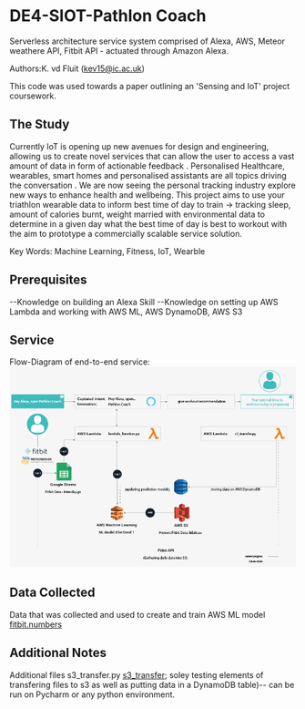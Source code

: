 # DE4-SIOT-Pathlon Coach
Serverless architecture service system comprised of Alexa, AWS, Meteor weathere API, Fitbit API - actuated through Amazon Alexa. 


Authors:K. vd Fluit (kev15@ic.ac.uk)

This code was used towards a paper outlining an 'Sensing and IoT' project coursework. 

## The Study 

Currently IoT is opening up new avenues for design and engineering, allowing us to create novel services that can allow the user to access a vast amount of data in form of actionable feedback . Personalised Healthcare, wearables, smart homes and personalised assistants are all topics driving the conversation . We are now seeing the personal tracking industry explore new ways to enhance health and wellbeing. This project aims to use your triathlon wearable data to inform best time of day to train → tracking sleep, amount of calories burnt, weight married with environmental data to determine in a given day what the best time of day is best to workout with the aim to prototype a commercially scalable service solution.

Key Words: Machine Learning, Fitness, IoT, Wearble




## Prerequisites

--Knowledge on building an Alexa Skill
--Knowledge on setting up AWS Lambda and working with AWS ML, AWS DynamoDB, AWS S3 


## Service 
Flow-Diagram of end-to-end service:
![alt text](https://github.com/Kvdf/DE4-SIOT-Pathlon/blob/master/SystemGrey.png)


## Data Collected

Data that was collected and used to create and train AWS ML model [fitbit.numbers](https://github.com/Kvdf/DE4-SIOT-Pathlon/blob/master/fitbit.numbers)

## Additional Notes 

Additional files s3_transfer.py [s3_transfer](https://github.com/Kvdf/SIOT-DE4-Optimisation---Pathlon/blob/master/s3_transfer.py); soley testing elements of transfering files to s3 as well as putting data in a DynamoDB table)-- can be run on Pycharm or any python environment. 

